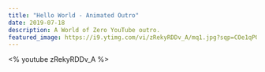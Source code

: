 ```yaml
---
title: "Hello World - Animated Outro"
date: 2019-07-18
description: A World of Zero YouTube outro.
featured_image: https://i9.ytimg.com/vi/zRekyRDDv_A/mq1.jpg?sqp=COe1qPQF&rs=AOn4CLDLjIFvBynnPR0C7S0OXP_UUre8nw
---
```


<% youtube zRekyRDDv_A %>